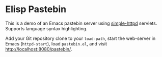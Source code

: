 # Elisp Pastebin

This is a demo of an Emacs pastebin server using
[simple-httpd](https://github.com/skeeto/emacs-http-server)
servlets. Supports language syntax highlighting.

Add your Git repository clone to your `load-path`, start the
web-server in Emacs (`httpd-start`), load `pastebin.el`, and visit
[http://localhost:8080/pastebin/](http://localhost:8080/pastebin/).
